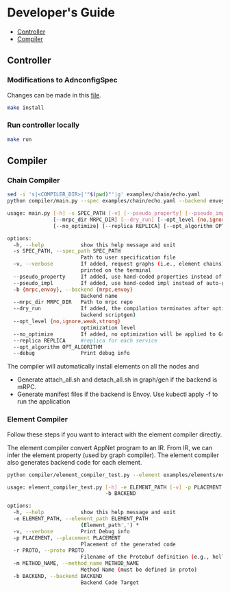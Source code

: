 # Developer's Guide

- [Controller](#controllear)
- [Compiler](#compiler)

## Controller

### Modifications to AdnconfigSpec

Changes can be made in this [file](https://github.com/appnet-org/appnet/blob/main/api/v1/appnetconfig_types.go#L32).

```bash
make install
```

### Run controller locally

```bash
make run
```

## Compiler

### Chain Compiler

```bash
sed -i 's|<COMPILER_DIR>|'"$(pwd)"'|g' examples/chain/echo.yaml
python compiler/main.py --spec examples/chain/echo.yaml --backend envoy -v --opt_level no

usage: main.py [-h] -s SPEC_PATH [-v] [--pseudo_property] [--pseudo_impl] -b {mrpc,envoy}
               [--mrpc_dir MRPC_DIR] [--dry_run] [--opt_level {no,ignore,weak,strong}]
               [--no_optimize] [--replica REPLICA] [--opt_algorithm OPT_ALGORITHM] [--debug]

options:
  -h, --help            show this help message and exit
  -s SPEC_PATH, --spec_path SPEC_PATH
                        Path to user specification file
  -v, --verbose         If added, request graphs (i.e., element chains) on each edge will be
                        printed on the terminal
  --pseudo_property     If added, use hand-coded properties instead of auto-generated ones
  --pseudo_impl         If added, use hand-coded impl instead of auto-generated ones
  -b {mrpc,envoy}, --backend {mrpc,envoy}
                        Backend name
  --mrpc_dir MRPC_DIR   Path to mrpc repo
  --dry_run             If added, the compilation terminates after optimization (i.e., no
                        backend scriptgen)
  --opt_level {no,ignore,weak,strong}
                        optimization level
  --no_optimize         If added, no optimization will be applied to GraphIR
  --replica REPLICA     #replica for each service
  --opt_algorithm OPT_ALGORITHM
  --debug               Print debug info
```

The compiler will automatically install elements on all the nodes and

- Generate attach_all.sh and detach_all.sh in graph/gen if the backend is mRPC.
- Generate manifest files if the backend is Envoy. Use kubectl apply -f <manifest-files> to run the application


### Element Compiler

Follow these steps if you want to interact with the element compiler directly.

The element compiler convert AppNet program to an IR. From IR, we can infer the element property (used by graph compiler). The element compiler also generates backend code for each element.

```bash
python compiler/element_compiler_test.py --element examples/elements/echo_elements/fault.appnet --backend envoy --placement client --proto ping.proto --method_name PingEcho

usage: element_compiler_test.py [-h] -e ELEMENT_PATH [-v] -p PLACEMENT -r PROTO -m METHOD_NAME
                                -b BACKEND

options:
  -h, --help            show this help message and exit
  -e ELEMENT_PATH, --element_path ELEMENT_PATH
                        (Element_path',') *
  -v, --verbose         Print Debug info
  -p PLACEMENT, --placement PLACEMENT
                        Placement of the generated code
  -r PROTO, --proto PROTO
                        Filename of the Protobuf definition (e.g., hello.proto)
  -m METHOD_NAME, --method_name METHOD_NAME
                        Method Name (must be defined in proto)
  -b BACKEND, --backend BACKEND
                        Backend Code Target
```
